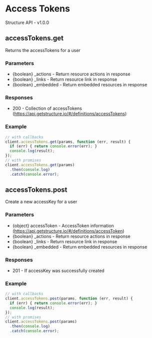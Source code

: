 # Access Tokens
Structure API - v1.0.0

## accessTokens.get
Returns the accessTokens for a user


### Parameters
- {boolean} _actions - Return resource actions in response 
- {boolean} _links - Return resource link in response 
- {boolean} _embedded - Return embedded resources in response 

### Responses
- 200 - Collection of accessTokens (https://api.getstructure.io/#/definitions/accessTokens)

### Example
```javascript
// with callbacks
client.accessTokens.get(params, function (err, result) {
  if (err) { return console.error(err); }
  console.log(result);
});
// with promises
client.accessTokens.get(params)
  .then(console.log)
  .catch(console.error);
```
## accessTokens.post
Create a new accessKey for a user


### Parameters
- {object} accessToken - AccessToken information (https://api.getstructure.io/#/definitions/accessToken)
- {boolean} _actions - Return resource actions in response 
- {boolean} _links - Return resource link in response 
- {boolean} _embedded - Return embedded resources in response 

### Responses
- 201 - If accessKey was successfully created 

### Example
```javascript
// with callbacks
client.accessTokens.post(params, function (err, result) {
  if (err) { return console.error(err); }
  console.log(result);
});
// with promises
client.accessTokens.post(params)
  .then(console.log)
  .catch(console.error);
```
